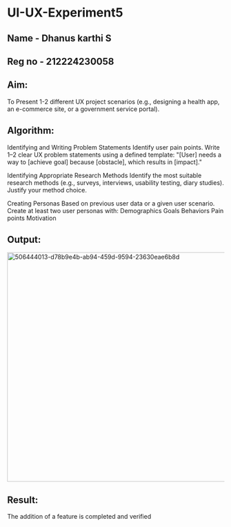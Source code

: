 # UI-UX-Experiment5
## Name - Dhanus karthi S
## Reg no - 212224230058
## Aim:
To Present 1-2 different UX project scenarios (e.g., designing a health app, an e-commerce site, or a government service portal).
## Algorithm:
Identifying and Writing Problem Statements Identify user pain points. Write 1–2 clear UX problem statements using a defined template: "[User] needs a way to [achieve goal] because [obstacle], which results in [impact]."

Identifying Appropriate Research Methods Identify the most suitable research methods (e.g., surveys, interviews, usability testing, diary studies). Justify your method choice.

Creating Personas Based on previous user data or a given user scenario. Create at least two user personas with: Demographics Goals Behaviors Pain points Motivation
## Output:

<img width="973" height="532" alt="506444013-d78b9e4b-ab94-459d-9594-23630eae6b8d" src="https://github.com/user-attachments/assets/e9e79d3c-7faf-445d-8445-b6a2c0cfd603" />

## Result:
The addition of a feature is completed and verified
